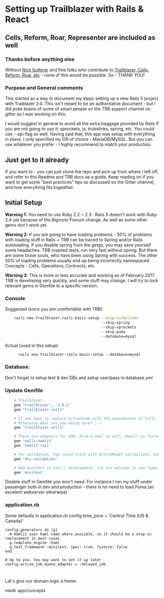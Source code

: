 # Setting up Trailblazer with Rails & React
## Cells, Reform, Roar, Representer are included as well

### Thanks before anything else
Without [Nick Sutterer](https://github.com/apotonick) and fine folks who contribute to [Trailblazer, Cells, Reform, Roar, 
etc](http://trailblazer.to/)  - none of this would be possible. So - THANK YOU!

### Purpose and General comments

This started as a way to document my steps setting up a new Rails 5 project with Traiblazer 2.0. This isn't meant to be an authoritative document - but I did poke brains of some of smart people on the TRB support channel on gitter as I was working on this. 

I would suggest in general to avoid all the extra baggage provided by Rails if you are not going to use it: sprockets, js, trubolinks, spring, etc. You could use --api flag as well. Having said that, this app was setup with everything in place. I only specified my DB of choice - MariaDB/MySQL. But you can use whatever you prefer - I highly recommend to match your production.



## Just get to it already
If you want to - you can just clone the repo and pick up from where I left off, and refer to this Readme and TRB docs as a guide. Keep reading on if you want to get some "best practices" tips as discussed on the Gitter channel, and how everything fits togeather. 


## Initial Setup
**Warning 1:** You need to use Ruby 2.2 ~ 2.3 . Rails 5 doesn't work with Ruby 2.4 yet because of the Bignum/ Fixnum change. As well as some other gems don't work yet.

**Warning 2:** If you are going to have loading problems - 50% of problems with loading stuff in Rails + TRB can be traced to Spring and/or Rails autoloading. If you disable spring from the getgo, you may save yourself some headaches. TRB inspired tests, run very fast without spring. But there are some brave souls, who have been using Spring with success. The other 50% of loading problems usually end up being incorrectly namespaced Concepts - Cells, Operations, Contracts, etc.
 
**Warning 3:** This is more or less accurate and working as of February 2017. TRB is developing very quickly, and some stuff may change. I will try to lock relevant gems in Gemfile to a specific version.  

### Console

Suggested (once you are comfortable with TRB):
```bash
    rails new trailblazer-rails-basic-setup --skip-turbolinks 
                                            --skip-spring 
                                            --skip-sprockets 
                                            --skip-puma 
                                            --database=mysql
```
Actual (used in this setup):
```basg
      rails new trailblazer-rails-basic-setup --database=mysql
```


### Database:
Don't forget to setup test & dev DBs and setup user/pass in database.yml


### Update Gemfile
```ruby
    # Trailblazer
    gem "trailblazer", '2.0.3'
    gem "trailblazer-rails"

    # If you want to replace ActionView with the awesomeness of Cells
    # Otherwise what are you doing here? ;-)
    gem "trailblazer-cells"

    # There are adapters for ERB, Slim & Haml as well. Hamlit is faster than both.
    gem "cells-hamlit"
    gem 'hamlit-rail'

    # For validation. You could stick with ActiveModel validations, but dry.rb stuff is nicer IMHO
    gem "dry-validation"

    # Add minitest to test / development. You are welcome to use rspec.
    gem 'minitest'
```
Disable stuff in Gemfile you won't need. For instance I run my stuff under passenger both in dev and production - there is no need to load Puma 
(an excelent webserver otherwise)

### application.rb
Some defaults in application.rb
    config.time_zone = 'Central Time (US & Canada)'

    config.generators do |g|
      # Hamlit uses haml name where possible, so it should be a drop-in replacement in most cases
      g.template_engine :haml
      g.test_framework :minitest, spec: true, fixture: false
    end

    # Up to you. You may want to set it up later
    config.active_job.queue_adapter = :delayed_job




#

Let's give our domain logic a home:

mkdir app/concepts
